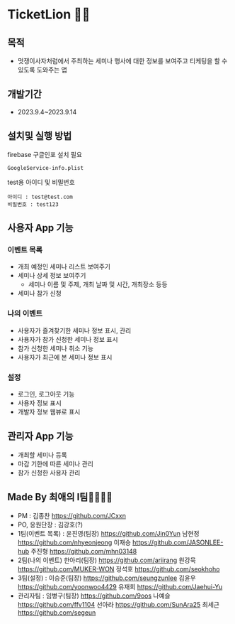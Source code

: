 # TicketLion 🎫🦁

## 목적
- 멋쟁이사자처럼에서 주최하는 세미나 행사에 대한 정보를 보여주고 티케팅을 할 수 있도록 도와주는 앱

## 개발기간
- 2023.9.4~2023.9.14

## 설치및 실행 방법
firebase 구글인포 설치 필요
```
GoogleService-info.plist
```

test용 아이디 및 비밀번호
```
아이디 : test@test.com
비밀번호 : test123
```


## 사용자 App 기능
### 이벤트 목록
- 개최 예정인 세미나 리스트 보여주기
- 세미나 상세 정보 보여주기
    - 세미나 이름 및 주제, 개최 날짜 및 시간, 개최장소 등등
- 세미나 참가 신청

### 나의 이벤트
- 사용자가 즐겨찾기한 세미나 정보 표시, 관리
- 사용자가 참가 신청한 세미나 정보 표시
- 참가 신청한 세미나 취소 기능
- 사용자가 최근에 본 세미나 정보 표시

### 설정
- 로그인, 로그아웃 기능
- 사용자 정보 표시
- 개발자 정보 웹뷰로 표시


## 관리자 App 기능
- 개최할 세미나 등록
- 마감 기한에 따른 세미나 관리
- 참가 신청한 사용자 관리


## Made By 최애의 I팀👨‍👩‍👧‍👦
- PM : 김종찬 https://github.com/JCxxn
- PO, 응원단장 : 김강호(?)
- 1팀(이벤트 목록) :
      윤진영(팀장) https://github.com/Jin0Yun
      남현정 https://github.com/nhyeonjeong
      이재승 https://github.com/JASONLEE-hub
      주진형 https://github.com/mhn03148
- 2팀(나의 이벤트)
      한아리(팀장) https://github.com/ariirang
      원강묵 https://github.com/MUKER-WON
      정석호 https://github.com/seokhoho
- 3팀(설정) :
      이승준(팀장) https://github.com/seungzunlee
      김윤우 https://github.com/yoonwoo4429
      유재희 https://github.com/Jaehui-Yu
- 관리자팀 :
      임병구(팀장) https://github.com/9oos
      나예슬 https://github.com/ffv1104
      선아라 https://github.com/SunAra25
      최세근 https://github.com/segeun

